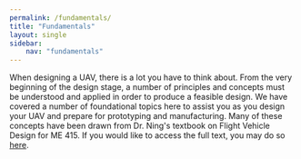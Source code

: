 ```yaml
---
permalink: /fundamentals/
title: "Fundamentals"
layout: single
sidebar:
    nav: "fundamentals"
---
```


When designing a UAV, there is a lot you have to think about. From the very beginning of the design stage, a number of principles and concepts must be understood and applied in order to produce a feasible design. We have covered a number of foundational topics here to assist you as you design your UAV and prepare for prototyping and manufacturing. Many of these concepts have been drawn from Dr. Ning's textbook on Flight Vehicle Design for ME 415. If you would like to access the full text, you may do so [here](https://byu.box.com/v/me415book).
